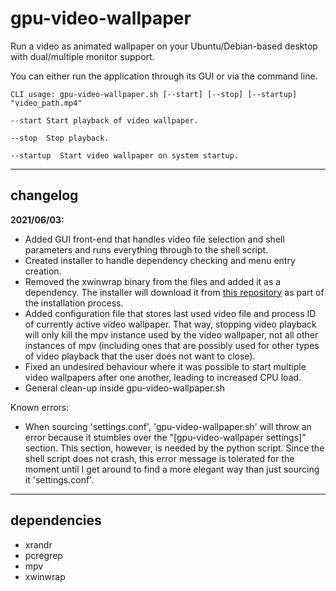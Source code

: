 # gpu-video-wallpaper

Run a video as animated wallpaper on your Ubuntu/Debian-based desktop with dual/multiple monitor support.

You can either run the application through its GUI or via the command line.

````
CLI usage: gpu-video-wallpaper.sh [--start] [--stop] [--startup] "video_path.mp4"

--start Start playback of video wallpaper. 

--stop  Stop playback.

--startup  Start video wallpaper on system startup.
````

-----

## changelog

**2021/06/03:**

* Added GUI front-end that handles video file selection and shell parameters and runs everything through to the shell script.
* Created installer to handle dependency checking and menu entry creation.
* Removed the xwinwrap binary from the files and added it as a dependency. The installer will download it from [this repository](https://github.com/mmhobi7/xwinwrap/releases/tag/v0.9) as part of the installation process.
* Added configuration file that stores last used video file and process ID of currently active video wallpaper. That way, stopping video playback will only kill the mpv instance used by the video wallpaper, not all other instances of mpv (including ones that are possibly used for other types of video playback that the user does not want to close).
* Fixed an undesired behaviour where it was possible to start multiple video wallpapers after one another, leading to increased CPU load.
* General clean-up inside gpu-video-wallpaper.sh

Known errors:

* When sourcing 'settings.conf', 'gpu-video-wallpaper.sh' will throw an error because it stumbles over the "\[gpu-video-wallpaper settings\]" section. This section, however, is needed by the python script. Since the shell script does not crash, this error message is tolerated for the moment until I get around to find a more elegant way than just sourcing it 'settings.conf'.

-----

## dependencies

- xrandr
- pcregrep
- mpv
- xwinwrap
